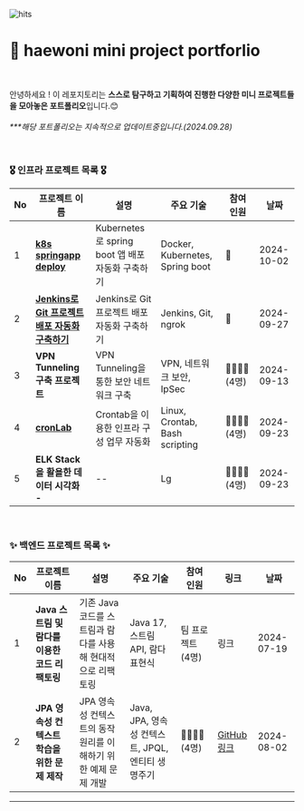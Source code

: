 <!--
**haewoni/haewoni** is a ✨ _special_ ✨ repository because its `README.md` (this file) appears on your GitHub profile.

Here are some ideas to get you started:

- 🔭 I’m currently working on ...
- 🌱 I’m currently learning ...
- 👯 I’m looking to collaborate on ...
- 🤔 I’m looking for help with ...
- 💬 Ask me about ...
- 📫 How to reach me: ...
- 😄 Pronouns: ...
- ⚡ Fun fact: ...
-->

![hits](https://hits.seeyoufarm.com/api/count/incr/badge.svg?url=https%3A%2F%2Fgithub.com%2Fhaewoni&edge_flat=false&title=hits)


# 🌱 haewoni mini project portforlio

<br>

안녕하세요 ! 이 레포지토리는 **스스로 탐구하고 기획하여 진행한 다양한 미니 프로젝트들을 모아놓은 포트폴리오**입니다.😊 <br><br>
 _***해당 포트폴리오는 지속적으로 업데이트중입니다.(2024.09.28)_

<br>

### 🎖️ 인프라 프로젝트 목록 🎖️

| No | 프로젝트 이름 | 설명 | 주요 기술 | 참여<br> 인원 | 날짜 |
|----|---------------|------|-----------|----------|--------|
| 1  | **[k8s springapp deploy](https://github.com/haewoni/k8s-springapp-deploy/blob/main/README.md)** | Kubernetes로 spring boot 앱 배포 자동화 구축하기 | Docker, Kubernetes, Spring boot  | 💁 | 2024-10-02 |
| 2  | **[Jenkins로 Git 프로젝트 배포 자동화 구축하기](https://github.com/haewoni/jenkins-prod-deploy/blob/main/README.md)** | Jenkins로 Git 프로젝트 배포 자동화 구축하기 | Jenkins, Git, ngrok  | 💁 | 2024-09-27 |
| 3  | **VPN Tunneling 구축 프로젝트** | VPN Tunneling을 통한 보안 네트워크 구축 | VPN, 네트워크 보안, IpSec | 👩‍👩‍👧‍👦 (4명) | 2024-09-13 |
| 4  | **[cronLab](https://github.com/LeeYeonhee-00/cronLab)** | Crontab을 이용한 인프라 구성 업무 자동화 | Linux, Crontab, Bash scripting |👩‍👩‍👧‍👦(4명) | 2024-09-23 |
| 5  | **ELK Stack을 활욜한 데이터 시각화 -** | -- | Lg |👩‍👩‍👧‍👦(4명) | 2024-09-23 |

<br>

### ✨ 백엔드 프로젝트 목록 ✨

| No | 프로젝트 이름 | 설명 | 주요 기술 | 참여<br> 인원 | 링크 | 날짜 |
|----|---------------|------|-----------|----------|------|------|
| 1  | **Java 스트림 및 람다를 이용한 코드 리팩토링** | 기존 Java 코드를 스트림과 람다를 사용해 현대적으로 리팩토링 | Java 17, 스트림 API, 람다 표현식 | 팀 프로젝트 (4명) | 링크 | 2024-07-19 |
| 2  | **JPA 영속성 컨텍스트 학습을 위한 문제 제작** | JPA 영속성 컨텍스트의 동작 원리를 이해하기 위한 예제 문제 개발 | Java, JPA, 영속성 컨텍스트, JPQL, 엔티티 생명주기 | 👩‍👩‍👧‍👦(4명) | [GitHub 링크](https://github.com/haewoni/jpaPractice) | 2024-08-02 |

---


